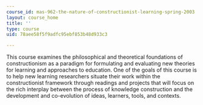 ```yaml
---
course_id: mas-962-the-nature-of-constructionist-learning-spring-2003
layout: course_home
title: ''
type: course
uid: 78aee58f5f9adfc95ebf853b48d933c3

---
```

This course examines the philosophical and theoretical foundations of constructionism as a paradigm for formulating and evaluating new theories for learning and approaches to education. One of the goals of this course is to help new learning researchers situate their work within the constructionist framework through readings and projects that will focus on the rich interplay between the process of knowledge construction and the development and co-evolution of ideas, learners, tools, and contexts.
